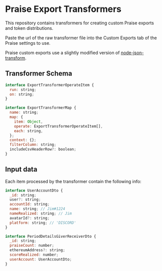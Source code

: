 # Praise Export Transformers

This repository contains transformers for creating custom Praise exports and token distributions.

Paste the url of the raw transformer file into the Custom Exports tab of the Praise settings to use.

Praise custom exports use a slightly modified version of [node-json-transform](https://github.com/bozzltron/node-json-transform).

## Transformer Schema

```javascript
interface ExportTransformerOperateItem {
  run: string;
  on: string;
}

interface ExportTransformerMap {
  name: string;
  map: {
    item: Object,
    operate: ExportTransformerOperateItem[],
    each: string,
  };
  context: {};
  filterColumn: string;
  includeCsvHeaderRow?: boolean;
}
```

## Input data

Each item processed by the transformer contain the following info:

```javascript
interface UserAccountDto {
  _id: string;
  user?: string;
  accountId: string;
  name: string; // Jim#1224
  nameRealized: string; // Jim
  avatarId?: string;
  platform: string; // 'DISCORD'
}

interface PeriodDetailsGiverReceiverDto {
  _id: string;
  praiseCount: number;
  ethereumAddress?: string;
  scoreRealized: number;
  userAccount: UserAccountDto;
}
```
